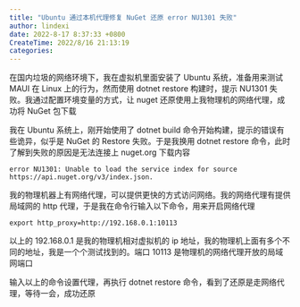 ```yaml
---
title: "Ubuntu 通过本机代理修复 NuGet 还原 error NU1301 失败"
author: lindexi
date: 2022-8-17 8:37:33 +0800
CreateTime: 2022/8/16 21:13:19
categories: 
---
```


在国内垃圾的网络环境下，我在虚拟机里面安装了 Ubuntu 系统，准备用来测试 MAUI 在 Linux 上的行为，然而使用 dotnet restore 构建时，提示 NU1301 失败。我通过配置环境变量的方式，让 nuget 还原使用上我物理机的网络代理，成功将 NuGet 包下载

<!--more-->


<!-- CreateTime:2022/8/16 21:13:19 -->

<!-- 发布 -->
<!-- 博客 -->

我在 Ubuntu 系统上，刚开始使用了 dotnet build 命令开始构建，提示的错误有些诡异，似乎是 NuGet 的 Restore 失败。于是我换用 dotnet restore 命令，此时了解到失败的原因是无法连接上 nuget.org 下载内容

```
error NU1301: Unable to load the service index for source https://api.nuget.org/v3/index.json.
```

我的物理机器上有网络代理，可以提供更快的方式访问网络。我的网络代理有提供局域网的 http 代理，于是我在命令行输入以下命令，用来开启网络代理

```
export http_proxy=http://192.168.0.1:10113
```

以上的 192.168.0.1 是我的物理机相对虚拟机的 ip 地址，我的物理机上面有多个不同的地址，我是一个个测试找到的。端口 10113 是物理机的网络代理开放的局域网端口

输入以上的命令设置代理，再执行 dotnet restore 命令，看到了还原是走网络代理，等待一会，成功还原

